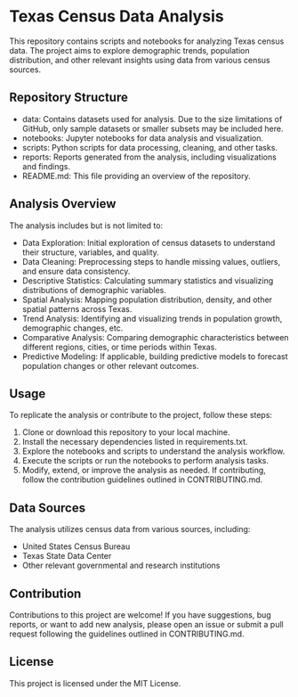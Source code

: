 # Texas Census Data Analysis
This repository contains scripts and notebooks for analyzing Texas census data. The project aims to explore demographic trends, population distribution, and other relevant insights using data from various census sources.

## Repository Structure
- data: Contains datasets used for analysis. Due to the size limitations of GitHub, only sample datasets or smaller subsets may be included here.
- notebooks: Jupyter notebooks for data analysis and visualization.
- scripts: Python scripts for data processing, cleaning, and other tasks.
- reports: Reports generated from the analysis, including visualizations and findings.
- README.md: This file providing an overview of the repository.

## Analysis Overview
The analysis includes but is not limited to:

- Data Exploration: Initial exploration of census datasets to understand their structure, variables, and quality.
- Data Cleaning: Preprocessing steps to handle missing values, outliers, and ensure data consistency.
- Descriptive Statistics: Calculating summary statistics and visualizing distributions of demographic variables.
- Spatial Analysis: Mapping population distribution, density, and other spatial patterns across Texas.
- Trend Analysis: Identifying and visualizing trends in population growth, demographic changes, etc.
- Comparative Analysis: Comparing demographic characteristics between different regions, cities, or time periods within Texas.
- Predictive Modeling: If applicable, building predictive models to forecast population changes or other relevant outcomes.

## Usage
To replicate the analysis or contribute to the project, follow these steps:

1. Clone or download this repository to your local machine.
2. Install the necessary dependencies listed in requirements.txt.
3. Explore the notebooks and scripts to understand the analysis workflow.
4. Execute the scripts or run the notebooks to perform analysis tasks.
5. Modify, extend, or improve the analysis as needed.
If contributing, follow the contribution guidelines outlined in CONTRIBUTING.md.

## Data Sources
The analysis utilizes census data from various sources, including:

- United States Census Bureau
- Texas State Data Center
- Other relevant governmental and research institutions

## Contribution
Contributions to this project are welcome! If you have suggestions, bug reports, or want to add new analysis, please open an issue or submit a pull request following the guidelines outlined in CONTRIBUTING.md.

## License
This project is licensed under the MIT License.
